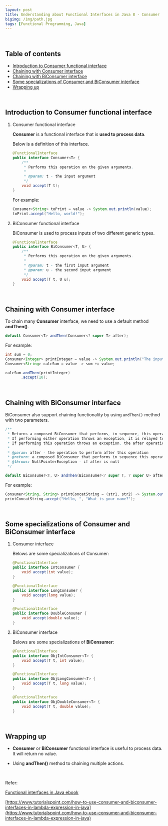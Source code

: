 ```yaml
---
layout: post
title: Understanding about Functional Interfaces in Java 8 - Consumer
bigimg: /img/path.jpg
tags: [Functional Programming, Java]
---
```




<br>

## Table of contents
- [Introduction to Consumer functional interface](#introduction-to-consumer-functional-interface)
- [Chaining with Consumer interface](#chaining-with-consumer-interface)
- [Chaining with BiConsumer interface](#chaining-with-biconsumer-interface)
- [Some specializations of Consumer and BiConsumer interface](#some-specializations-of-consumer-and-biconsumer-interface)
- [Wrapping up](#wrapping-up)


<br>

## Introduction to Consumer functional interface

1. Consumer functional interface

    **Consumer** is a functional interface that is **used to process data**.

    Below is a definition of this interface.

    ```java
    @FunctionalInterface
    public interface Consumer<T> {
        /**
         * Performs this operation on the given arguments.
         *
         * @param: t - the input argument
         */
        void accept(T t);
    }
    ```

    For example:

    ```java
    Consumer<String> toPrint = value -> System.out.println(value);
    toPrint.accept("Hello, world!");
    ```

2. BiConsumer functional interface

    BiConsumer is used to process inputs of two different generic types.

    ```java
    @FunctionalInterface
    public interface BiConsumer<T, U> {
        /**
         * Performs this operation on the given arguments.
         *
         * @param: t - the first input argument
         * @param: u - the second input argument
         */
        void accept(T t, U u);
    }
    ```

<br>

## Chaining with Consumer interface

To chain many **Consumer** interface, we need to use a default method **andThen()**.

```java
default Consumer<T> andThen(Consumer<? super T> after);
```

For example:

```java
int sum = 0;
Consumer<Integer> printInteger = value -> System.out.println("The input value is: " + value);
Consumer<String> calcSum = value -> sum += value;

calcSum.andThen(printInteger)
       .accept(10);
```

<br>

## Chaining with BiConsumer interface

BiConsumer also support chaining functionality by using ```andThen()``` method with two parameters.

```java
/**
 * Returns a composed BiConsumer that performs, in sequence, this operation followed by the after operation.
 * If performing either operation throws an exception, it is relayed to the caller of the composed operation.
 * If performing this operation throws an exception, the after operation will not be performed.
 * 
 * @param: after - the operation to perform after this operation
 * @return: a composed BiConsumer that performs in sequence this operation followed by the after operation
 * @throws: NullPointerException - if after is null
 */

default BiConsumer<T, U> andThen(BiConsumer<? super T, ? super U> after);
```

For example:

```java
Consumer<String, String> printConcatString = (str1, str2) -> System.out.println(str1 + str2);
printConcatString.accept("Hello, ", "What is your name?");
```

<br>

## Some specializations of Consumer and BiConsumer interface

1. Consumer interface

    Belows are some specializations of Consumer:

    ```java
    @FunctionalInterface
    public interface IntConsumer {
        void accept(int value);
    }

    @FunctionalInterface
    public interface LongConsumer {
        void accept(long value);
    }

    @FunctionalInterface
    public interface DoubleConsumer {
        void accept(double value);
    }
    ```

2. BiConsumer interface

    Belows are some specializations of **BiConsumer**:

    ```java
    @FunctionalInterface
    public interface ObjIntConsumer<T> {
        void accept(T t, int value);
    }

    @FunctionalInterface
    public interface ObjLongConsumer<T> {
        void accept(T t, long value);
    }

    @FunctionalInterface
    public interface ObjDoubleConsumer<T> {
        void accept(T t, double value);
    }
    ```

<br>

## Wrapping up

- **Consumer** or **BiConsumer** functional interface is useful to process data. It will return no value.

- Using **andThen()** method to chaining multiple actions.

<br>

Refer:

[Functional interfaces in Java ebook]()

[https://www.tutorialspoint.com/how-to-use-consumer-and-biconsumer-interfaces-in-lambda-expression-in-java](https://www.tutorialspoint.com/how-to-use-consumer-and-biconsumer-interfaces-in-lambda-expression-in-java)